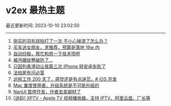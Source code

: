 # v2ex 最热主题

最近更新时间: 2023-10-10 23:02:50

--- 
1. [刚买的羽毛球拍打了一次 不小心掉漆了怎么办？](https://www.v2ex.com/t/980465) 
2. [买车送女朋友，求推荐，预算是落地 16w 内](https://www.v2ex.com/t/980477) 
3. [自动炒股，帮忙构思一下技术项吧](https://www.v2ex.com/t/980522) 
4. [被月嫂给整破防了...](https://www.v2ex.com/t/980525) 
5. [只因列表滑动让我第三次 iPhone 转安卓失败了](https://www.v2ex.com/t/980471) 
6. [法拍房有问必答](https://www.v2ex.com/t/980506) 
7. [远程工作 200 天了，感觉还是有点迷茫。# iOS 开发](https://www.v2ex.com/t/980628) 
8. [Mac 重度使用者，升级系统是不可能升级的](https://www.v2ex.com/t/980635) 
9. [NanUI 暂停开发，作者去卖钢材了](https://www.v2ex.com/t/980517) 
10. [[送码] XPTV - Apple TV 视频播放器，支持 IPTV、阿里云盘、厂长等](https://www.v2ex.com/t/980604) 
